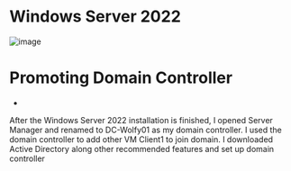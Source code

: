 <h1>Windows Server 2022</h1>

![image](https://github.com/user-attachments/assets/b7f81f7a-8bee-4979-a735-dd2a8ee2650e)
<h1>Promoting Domain Controller</h1>
<ul>
  <li>
    
  </li>
</ul>

<p>

  After the Windows Server 2022 installation is finished, I opened Server Manager and renamed to DC-Wolfy01 as my domain controller. I used the domain controller to add other VM Client1 to join domain.
  I downloaded Active Directory along other recommended features and set up domain controller
</p>
